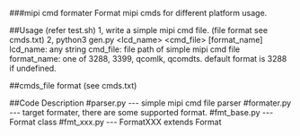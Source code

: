 ###mipi cmd formater
	Format mipi cmds for different platform usage.


##Usage
(refer test.sh)
1, write a simple mipi cmd file. (file format see cmds.txt)
2, python3 gen.py <lcd_name> <cmd_file> [format_name]
	lcd_name: any string
	cmd_file: file path of simple mipi cmd file
	format_name: one of 3288, 3399, qcomlk, qcomdts. default format is 3288 if undefined.


##cmds_file format
(see cmds.txt)


##Code Description
#parser.py
	--- simple mipi cmd file parser
#formater.py
	--- target formater, there are some supported format.
#fmt_base.py
	--- Format class
#fmt_xxx.py
	--- FormatXXX extends Format





